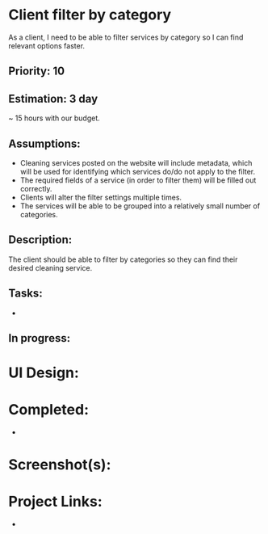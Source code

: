 # Client filter by category
As a client, I need to be able to filter services by category so I can find relevant options faster.

## Priority: 10

## Estimation: 3 day
~ 15 hours with our budget.

## Assumptions:
- Cleaning services posted on the website will include metadata, which will be used for identifying which services do/do not apply to the filter.
- The required fields of a service (in order to filter them) will be filled out correctly.
- Clients will alter the filter settings multiple times.
- The services will be able to be grouped into a relatively small number of categories.

## Description:
The client should be able to filter by categories so they can find their desired cleaning service.

## Tasks:
- 

## In progress:


# UI Design:
## 

# Completed:
- 

# Screenshot(s):
## 

# Project Links:
- 
